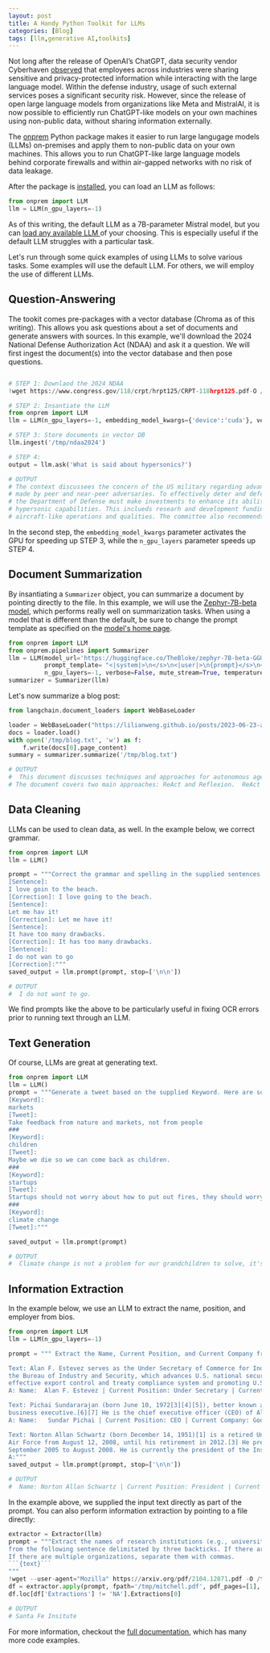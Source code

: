 ```yaml
---
layout: post
title: A Handy Python Toolkit for LLMs
categories: [Blog]
tags: [llm,generative AI,toolkits]
---
```


Not long after the release of OpenAI’s ChatGPT, data security vendor Cyberhaven [observed](https://www.cyberhaven.com/blog/4-2-of-workers-have-pasted-company-data-into-chatgpt) that employees across industries were sharing sensitive and privacy-protected information while interacting with the large language model.  Within the defense industry, usage of such external services poses a significant security risk. However, since the release of open large language models from organizations like Meta and MistralAI, it is now possible to efficiently run ChatGPT-like models on your own machines using non-public data, without sharing information externally.

The [onprem](https://github.com/amaiya/onprem) Python package makes it easier to run large langugage models (LLMs) on-premises and apply them to non-public data on your own machines.  This allows you to run ChatGPT-like large language models behind corporate firewalls and within air-gapped networks with no risk of data leakage.

After the package is [installed](https://amaiya.github.io/onprem/#install), you can load an LLM as follows:

```python
from onprem import LLM
llm = LLM(n_gpu_layers=-1)
```

As of this writing, the default LLM as a 7B-parameter Mistral model, but you can [load any available LLM ](https://amaiya.github.io/onprem/#faq)of your choosing. This is especially useful if the default LLM struggles with a particular task.

Let's run through some quick examples of using LLMs to solve various tasks. Some examples will use the default LLM. For others, we will employ the use of different LLMs.


## Question-Answering

The tookit comes pre-packages with a vector database (Chroma as of this writing).  This allows you ask questions about a set of documents and generate answers with sources. In this example, we'll download the 2024 National Defense Authorization Act (NDAA) and ask it a question.  We will first ingest the document(s) into the vector database and then pose questions.

```python

# STEP 1: Downlaod the 2024 NDAA
!wget https://www.congress.gov/118/crpt/hrpt125/CRPT-118hrpt125.pdf-O /tmp/ndaa2024/report.pdf

# STEP 2: Insantiate the LLM
from onprem import LLM
llm = LLM(n_gpu_layers=-1, embedding_model_kwargs={'device':'cuda'}, verbose=False)

# STEP 3: Store documents in vector DB
llm.ingest('/tmp/ndaa2024')

# STEP 4: 
output = llm.ask('What is said about hypersonics?')

# OUTPUT
# The context discussees the concern of the US military regarding advancements in hypersonic capabilities
# made by peer and near-peer adversaries. To effectively deter and defeat these national security threats,
# the Department of Defense must make investments to enhance its ability to develop, test, and field advanced
# hypersonic capabilities. This inclueds researh and development funding for reusable hypersonic platforms with
# aircraft-like operations and qualities. The committee also recommends increased funding for advaned hypersonics facilities for research and graduate-level education.
```

In the second step, the `embedding_model_kwargs` parameter activates the GPU for speeding up STEP 3, while the `n_gpu_layers` parameter speeds up STEP 4. 

## Document Summarization

By insantiating a `Summarizer` object, you can summarize a document by pointing directly to the file. In this example, we will use the [Zephyr-7B-beta model](https://huggingface.co/TheBloke/zephyr-7B-beta-GGUF), which performs really well on summarization tasks. When using a model that is different than the default, be sure to change the prompt template as specified on the [model's home page](https://huggingface.co/TheBloke/zephyr-7B-beta-GGUF#prompt-template-zephyr).

```python
from onprem import LLM
from onprem.pipelines import Summarizer
llm = LLM(model_url='https://huggingface.co/TheBloke/zephyr-7B-beta-GGUF/resolve/main/zephyr-7b-beta.Q4_K_M.gguf',
          prompt_template= "<|system|>\n</s>\n<|user|>\n{prompt}</s>\n<|assistant|>",
          n_gpu_layers=-1, verbose=False, mute_stream=True, temperature=0) # set based on your system
summarizer = Summarizer(llm)
```

Let's now summarize a blog post:

```python
from langchain.document_loaders import WebBaseLoader

loader = WebBaseLoader("https://lilianweng.github.io/posts/2023-06-23-agent/")
docs = loader.load()
with open('/tmp/blog.txt', 'w') as f:
    f.write(docs[0].page_content)
summary = summarizer.summarize('/tmp/blog.txt')

# OUTPUT
#  This document discusses techniques and approaches for autonomous agents to plan, reason, act, and reflect.
# The document covers two main approaches: ReAct and Reflexion.  ReAct is a technique used in ...
```


## Data Cleaning

LLMs can be used to clean data, as well. In the example below, we correct grammar.

```python
from onprem import LLM
llm = LLM()

prompt = """Correct the grammar and spelling in the supplied sentences.  Here are some examples.
[Sentence]:
I love goin to the beach.
[Correction]: I love going to the beach.
[Sentence]:
Let me hav it!
[Correction]: Let me have it!
[Sentence]:
It have too many drawbacks.
[Correction]: It has too many drawbacks.
[Sentence]:
I do not wan to go
[Correction]:"""
saved_output = llm.prompt(prompt, stop=['\n\n'])

# OUTPUT
#  I do not want to go.
```

We find prompts like the above to be particularly useful in fixing OCR errors prior to running text through an LLM.

## Text Generation

Of course, LLMs are great at generating text.

```python
from onprem import LLM
llm = LLM()
prompt = """Generate a tweet based on the supplied Keyword. Here are some examples.
[Keyword]:
markets
[Tweet]:
Take feedback from nature and markets, not from people
###
[Keyword]:
children
[Tweet]:
Maybe we die so we can come back as children.
###
[Keyword]:
startups
[Tweet]:
Startups should not worry about how to put out fires, they should worry about how to start them.
###
[Keyword]:
climate change
[Tweet]:"""

saved_output = llm.prompt(prompt)

# OUTPUT
#  Climate change is not a problem for our grandchildren to solve, it's a problem for us to solve for our grandchildren. #actonclimate #climateaction
```


## Information Extraction

In the example below, we use an LLM to extract the name, position, and employer from bios.

```python
from onprem import LLM
llm = LLM(n_gpu_layers=-1)

prompt = """ Extract the Name, Current Position, and Current Company from each piece of Text.

Text: Alan F. Estevez serves as the Under Secretary of Commerce for Industry and Security.  As Under Secretary, Mr. Estevez leads
the Bureau of Industry and Security, which advances U.S. national security, foreign policy, and economic objectives by ensuring an
effective export control and treaty compliance system and promoting U.S. strategic technology leadership.
A: Name:  Alan F. Estevez | Current Position: Under Secretary | Current Company: Bureau of Industry and Security

Text: Pichai Sundararajan (born June 10, 1972[3][4][5]), better known as Sundar Pichai (/ˈsʊndɑːr pɪˈtʃaɪ/), is an Indian-born American
business executive.[6][7] He is the chief executive officer (CEO) of Alphabet Inc. and its subsidiary Google.[8]
A: Name:   Sundar Pichai | Current Position: CEO | Current Company: Google

Text: Norton Allan Schwartz (born December 14, 1951)[1] is a retired United States Air Force general[2] who served as the 19th Chief of Staff of the
Air Force from August 12, 2008, until his retirement in 2012.[3] He previously served as commander, United States Transportation Command from
September 2005 to August 2008. He is currently the president of the Institute for Defense Analyses, serving since January 2, 2020.[4]
A:"""
saved_output = llm.prompt(prompt, stop=['\n\n'])

# OUTPUT
#  Name: Norton Allan Schwartz | Current Position: President | Current Company: Institute for Defense Analyses
```

In the example above, we supplied the input text directly as part of the prompt. You can also perform information extraction by pointing to a file directly:

```python
extractor = Extractor(llm)
prompt = """Extract the names of research institutions (e.g., universities, research labs, corporations, etc.)
from the following sentence delimitated by three backticks. If there are no organizations, return NA.
If there are multiple organizations, separate them with commas.
```{text}```
"""
!wget --user-agent="Mozilla" https://arxiv.org/pdf/2104.12871.pdf -O /tmp/mitchell.pdf -q
df = extractor.apply(prompt, fpath='/tmp/mitchell.pdf', pdf_pages=[1], stop=['\n'])
df.loc[df['Extractions'] != 'NA'].Extractions[0]

# OUTPUT
# Santa Fe Insitute
```

For more information, checkout the [full documentation](https://amaiya.github.io/onprem/), which has many more code examples.


